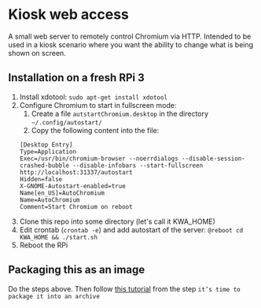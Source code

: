 # Kiosk web access
A small web server to remotely control Chromium via HTTP. Intended to be used in a kiosk scenario where you want the ability to change what is being shown on screen.

## Installation on a fresh RPi 3
1. Install xdotool: `sudo apt-get install xdotool`
2. Configure Chromium to start in fullscreen mode:
    1. Create a file `autstartChromium.desktop` in the directory `~/.config/autostart/`
    2. Copy the following content into the file:
    ```
    [Desktop Entry]
    Type=Application
    Exec=/usr/bin/chromium-browser --noerrdialogs --disable-session-crashed-bubble --disable-infobars --start-fullscreen http://localhost:31337/autostart
    Hidden=false
    X-GNOME-Autostart-enabled=true
    Name[en_US]=AutoChromium
    Name=AutoChromium
    Comment=Start Chromium on reboot
    ```
3. Clone this repo into some directory (let's call it KWA_HOME)
4. Edit crontab (`crontab -e`) and add autostart of the server: 
`@reboot cd KWA_HOME && ./start.sh`
5. Reboot the RPi

## Packaging this as an image

Do the steps above. Then follow [this tutorial](https://www.linuxvoice.com/build-your-own-linux-distro/)
from the step `it’s time to package it into an archive`